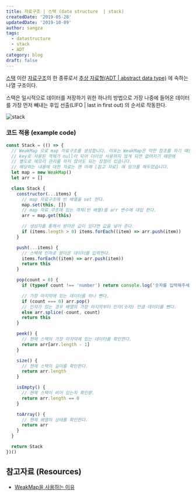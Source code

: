 ```yaml
---
title: 자료구조 | 스택 (data structure  | stack)
createdDate: '2019-05-28'
updatedDate: '2019-10-09'
author: sangza
tags:
  - datastructure
  - stack
  - ADT
category: blog
draft: false
---
```


[스택](https://ko.wikipedia.org/wiki/스택) 이란 [자료구조](https://ko.wikipedia.org/wiki/자료_구조)의
한 종류로서 [추상 자료형(ADT | abstract data type)](https://ko.wikipedia.org/wiki/추상_자료형) 에
속하는 나열 구조이다.

스택은 일시적으로 데이터를 저장하기 위한 하나의 방법으로 가장 나중에 들어온 데이터를
가장 먼저 빼내는 후입 선출(LIFO | last in first out) 의 순서로 작동한다.

![stack](https://upload.wikimedia.org/wikipedia/commons/thumb/2/29/Data_stack.svg/300px-Data_stack.svg.png)

### 코드 적용 (example code)

```javascript
const Stack = (() => {
  // WeakMap 으로 map 자료구조를 생성합니다. 이유는 WeakMap은 약한 참조를 하기 때문에
  // key로 사용된 객체가 null이 되어 더이상 사용하지 않게 되면 없어지기 때문에
  // 별도로 메모리 관리를 하지 않아도 되는 장점이 있습니다.
  // 해당하는 내용에 대한 자료는 맨 아래 [참고 자료] 에 링크를 해두었습니다.
  let map = new WeakMap()
  let arr = []

  class Stack {
    constructor(...items) {
      // map 자료구조에 빈 배열을 set 한다.
      map.set(this, [])
      // map 자료 구조에 있는 객체(빈 배열)를 arr 변수에 대입 한다.
      arr = map.get(this)

      // 생성자를 통해서 받아온 값이 있다면 값을 넣어 준다.
      if (items.length > 0) items.forEach((item) => arr.push(item))
    }

    push(...items) {
      // 스택에 인자로 받아온 데이터를 입력한다.
      items.forEach((item) => arr.push(item))
      return this
    }

    pop(count = 0) {
      if (typeof count !== 'number') return console.log('숫자를 입력해주세요.')

      // 가장 마지막에 있는 데이터를 하나 뺀다.
      if (count === 0) arr.pop()
      // 인자가 있는 경우 배열의 가장 마지막부터 인자(숫자) 만큼 데이터를 뺀다.
      else arr.splice(-count, count)
      return this
    }

    peek() {
      // 현재 스택의 가장 마자막에 있는 데이터를 확인한다.
      return arr[arr.length - 1]
    }

    size() {
      // 현재 스택의 길이를 확인한다.
      return arr.length
    }

    isEmpty() {
      // 현재 스택이 비어 있는지 확인핟.
      return arr.length == 0
    }

    toArray() {
      // 현재 배열의 상태를 확인한다.
      return arr
    }
  }

  return Stack
})()
```

## 참고자료 (Resources)

- [WeakMap을 사용하는 이유](https://github.com/Functional-JavaScript/blog/wiki/ES6-WeakMap%EA%B3%BC-memoize)
